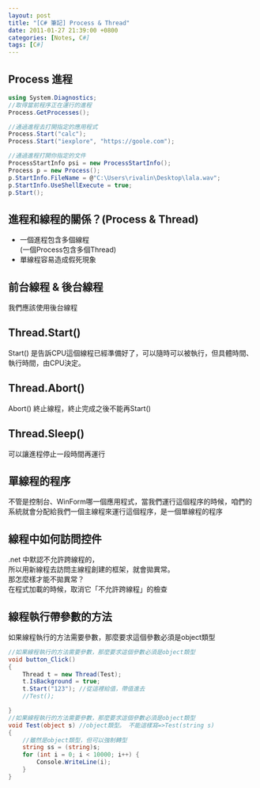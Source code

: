```yaml
---
layout: post
title: "[C# 筆記] Process & Thread"
date: 2011-01-27 21:39:00 +0800
categories: [Notes, C#]
tags: [C#]
---
```


## Process 進程
```c#
using System.Diagnostics;
//取得當前程序正在運行的進程
Process.GetProcesses();

//通過進程去打開指定的應用程式
Process.Start("calc");
Process.Start("iexplore", "https://goole.com");

//通過進程打開你指定的文件
ProcessStartInfo psi = new ProcessStartInfo();
Process p = new Process();
p.StartInfo.FileName = @"C:\Users\rivalin\Desktop\lala.wav";
p.StartInfo.UseShellExecute = true;
p.Start();
```
## 進程和線程的關係？(Process & Thread)
- 一個進程包含多個線程  
(一個Process包含多個Thread)   
- 單線程容易造成假死現象

## 前台線程 & 後台線程
我們應該使用後台線程

## Thread.Start()
Start() 是告訴CPU這個線程已經準備好了，可以隨時可以被執行，但具體時間、執行時間，由CPU決定。

## Thread.Abort()
Abort() 終止線程，終止完成之後不能再Start()

## Thread.Sleep()
可以讓進程停止一段時間再運行

## 單線程的程序
不管是控制台、WinForm哪一個應用程式，當我們運行這個程序的時候，咱們的系統就會分配給我們一個主線程來運行這個程序，是一個單線程的程序

## 線程中如何訪問控件
.net 中默認不允許跨線程的，  
所以用新線程去訪問主線程創建的框架，就會拋異常。  
那怎麼樣才能不拋異常？  
在程式加載的時候，取消它「不允許跨線程」的檢查

## 線程執行帶參數的方法
如果線程執行的方法需要參數，那麼要求這個參數必須是object類型

```c#
//如果線程執行的方法需要參數，那麼要求這個參數必須是object類型
void button_Click()
{
    Thread t = new Thread(Test);
    t.IsBackground = true;
    t.Start("123"); //從這裡給值，帶值進去
    //Test();

}
//如果線程執行的方法需要參數，那麼要求這個參數必須是object類型
void Test(object s) //object類型。 不能這樣寫=>Test(string s)
{
    //雖然是object類型，但可以強制轉型
    string ss = (string)s;
    for (int i = 0; i < 10000; i++) {
        Console.WriteLine(i);
    }
}
```